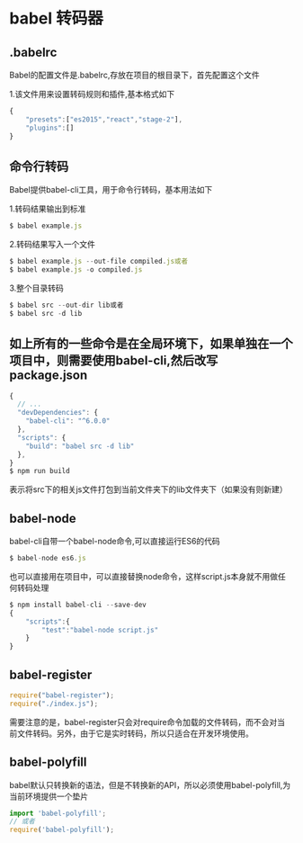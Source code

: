 # babel 转码器

## .babelrc 

Babel的配置文件是.babelrc,存放在项目的根目录下，首先配置这个文件

1.该文件用来设置转码规则和插件,基本格式如下

```js
{
	"presets":["es2015","react","stage-2"],
	"plugins":[]
}
```

## 命令行转码

Babel提供babel-cli工具，用于命令行转码，基本用法如下

1.转码结果输出到标准

```js
$ babel example.js
```

2.转码结果写入一个文件

```js
$ babel example.js --out-file compiled.js或者
$ babel example.js -o compiled.js
```

3.整个目录转码

```js
$ babel src --out-dir lib或者
$ babel src -d lib
```

## 如上所有的一些命令是在全局环境下，如果单独在一个项目中，则需要使用babel-cli,然后改写package.json

```js
{
  // ...
  "devDependencies": {
    "babel-cli": "^6.0.0"
  },
  "scripts": {
    "build": "babel src -d lib"
  },
}
$ npm run build
```

表示将src下的相关js文件打包到当前文件夹下的lib文件夹下（如果没有则新建）

## babel-node

babel-cli自带一个babel-node命令,可以直接运行ES6的代码

```js
$ babel-node es6.js
```

也可以直接用在项目中，可以直接替换node命令，这样script.js本身就不用做任何转码处理

```js
$ npm install babel-cli --save-dev
{
	"scripts":{
		"test":"babel-node script.js"
	}
}
```


## babel-register

```js
require("babel-register");
require("./index.js");
```

需要注意的是，babel-register只会对require命令加载的文件转码，而不会对当前文件转码。另外，由于它是实时转码，所以只适合在开发环境使用。


## babel-polyfill

babel默认只转换新的语法，但是不转换新的API，所以必须使用babel-polyfill,为当前环境提供一个垫片

```js
import 'babel-polyfill';
// 或者
require('babel-polyfill');
```
























